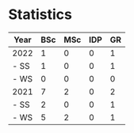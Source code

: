 # Statistics

| Year | BSc | MSc | IDP | GR |
|------|-----|-----|-----|----|
| 2022 |   1 |   0 |   0 |  1 |
| - SS |   1 |   0 |   0 |  1 |
| - WS |   0 |   0 |   0 |  0 |
| 2021 |   7 |   2 |   0 |  2 |
| - SS |   2 |   0 |   0 |  1 |
| - WS |   5 |   2 |   0 |  1 |
